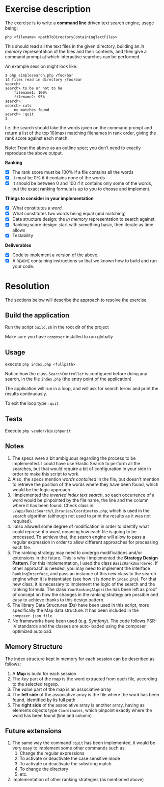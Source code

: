 # Exercise description
The exercise is to write a **command line** driven text search engine, usage being: 

`php <filename> <pathToDirectoryContainingTextFiles>`

This should read all the text files in the given directory, building an _in memory_ representation of the files and their contents, and then give a command prompt at which interactive searches can be performed.

An example session might look like: 

    $ php simplesearch.php /foo/bar
    14 files read in directory /foo/bar
    search>
    search> to be or not to be
        filename1: 100%
        filename2: 95%
    search>
    search> cats
        no matches found
    search> :quit
    $

I.e. the search should take the words given on the command prompt and return a list of the top 10(max) matching filenames in rank order, giving the rank score against each match.

Note: Treat the above as an outline spec; you don't need to exactly reproduce the above output. 

**Ranking**
- [X] The rank score must be 100% if a file contains all the words
- [X] It must be 0% if it contains none of the words
- [X] It should be between 0 and 100 if it contains only some of the words, but the exact ranking formula is up to you to choose and implement.

**Things to consider in your implementation**
- [X] What constitutes a _word_.
- [X] What constitutes two words being equal (and matching)
- [X] Data structure design: the _in memory_ representation to search against.
- [X] Ranking score design: start with something basic, then iterate as time allows
- [X] Testability

**Deliverables**
- [X] Code to implement a version of the above.
- [X] A `README` containing instructions so that we known how to build and run your code.

# Resolution
The sections below will describe the approach to resolve the exercise

## Build the application
Run the script `build.sh` in the root dir of the project

Make sure you have `composer` installed to run globally

## Usage
execute `php index.php <fullpath>`

Notice how the class `SearchController` is configured before doing any search, in the file `index.php` (the entry point of the application)

The application will run in a loop, and will ask for search terms and print the results continuously. 

To exit the loop type `:quit`

## Tests
Execute `php vendor/bin/phpunit`

## Notes
1. The specs were a bit ambiguous regarding the process to be implemented. I could have use Elastic Search to perform all the searches, but that would require a bit of configuration in your side in order to make this script to work. 
1. Also, the specs mention _words contained_ in the file, but doesn't mention to retrieve the position of the words where they have been found, which would be the logic approach. 
1. I implemented the _inverted index text search_, so each occurrence of a word would be pinpointed by the file name, the line and the column where it has been found. Check class in  `./app/BasicSearch/Libraries/Coordinates.php`, which is used in the search algorithm (although not used to print the results as it was not required). 
1. I also allowed some degree of modification in order to identify what could represent _a word_, meaning how each file is going to be processed. To achieve that, the search engine will allow to pass a regular expression in order to allow different approaches for processing each file. 
1. The ranking strategy may need to undergo modifications and/or extensions in the future. This is why I implemented the **Strategy Design Pattern**. For this implementation, I used the class `BasicRankUnordered`. If other approach is needed, you may need to implement the interface `RankingInterface`, and pass an instance of this new class to the search engine when it is instantiated (see how it is done in `index.php`). For that new class, it is necessary to implement the logic of the search and the ranking formula. The class `YourRankingAlgorithm` has been left as proof of concept on how the changes in the ranking strategy are possible and easy to achieve thanks to this design pattern.
1. The library Data Structures (Ds) have been used in this script, more specifically the Map data structure. It has been included in the `composer.json file`.
1. No frameworks have been used (e.g. _Symfony_). The code follows PSR-IV standards and the classes are auto-loaded using the composer optimized autoload.

## Memory Structure
The index structure kept in memory for each session can be described as follows:

1. A **Map** is build for each session
1. The _key_ part of the map is the word extracted from each file, according to the selected regexp.  
1. The _value_ part of the map is an associative array
1. The **left side** of the associative array is the file where the word has been found, identified by its full path
1. The **right side** of the associative array is another array, having as elements objects type `Coordinates`, which pinpoint exactly where the word has been found (line and column)

## Future extensions
1. The same way the command `:quit` has been implemented, it would be very easy to implement some other commands such as:
    1. Change the regular expressions
    1. To activate or deactivate the case sensitive mode
    1. To activate or deactivate the substring match
    1. To change the directory
    1. etc.
1. Implementation of other ranking strategies (as mentioned above)    
